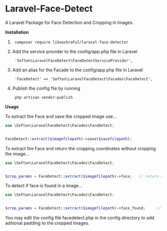 # Laravel-Face-Detect
A Laravel Package for Face Detection and Cropping in Images.

<strong>Installation</strong>

<ol>
  <li>
      <pre><code> composer require likeashraful/laravel-face-detector </code></pre>
  </li>
  <li>Add the service provider to the config/app.php file in Laravel<br>
      <pre><code> 'Softon\LaravelFaceDetect\FaceDetectServiceProvider', </code></pre>
      
  </li>
  <li>Add an alias for the Facade to the config/app.php file in Laravel<br>
      <pre><code> 'FaceDetect' => 'Softon\LaravelFaceDetect\Facades\FaceDetect', </code></pre>
      
  </li>
  <li>Publish the config file by running <br>
      <pre><code> php artisan vendor:publish </code></pre>      
  </li>
</ol>


<strong>Usage</strong>

To extract the Face and save the cropped image use...
```php
use \Softon\LaravelFaceDetect\Facades\FaceDetect;


FaceDetect::extract($imagefilepath)->save($savefilepath);
```


To extract the Face and return the cropping coordinates without cropping the image...
```php
use \Softon\LaravelFaceDetect\Facades\FaceDetect;


$crop_params = FaceDetect::extract($imagefilepath)->face;   // return array with x,y,width
```

To detect if face is found in a image...
```php
use \Softon\LaravelFaceDetect\Facades\FaceDetect;


$crop_params = FaceDetect::extract($imagefilepath)->face_found;     // returns true/false
```

You may edit the config file facedetect.php in the config directory to add aditional padding to the cropped Images.

